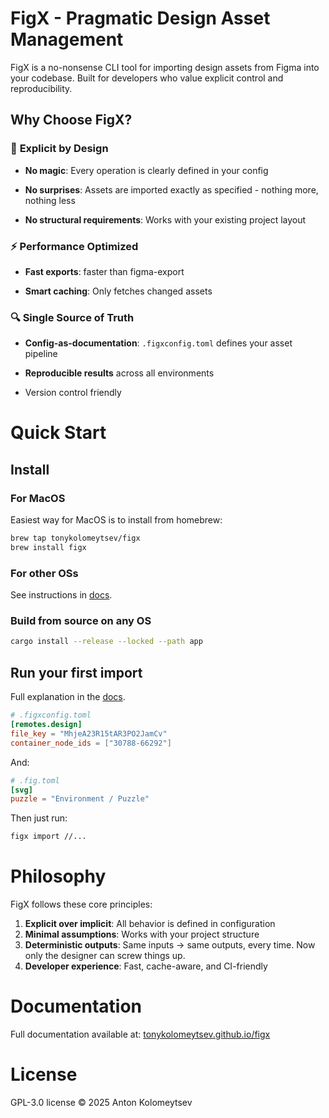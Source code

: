 # FigX - Pragmatic Design Asset Management

FigX is a no-nonsense CLI tool for importing design assets from Figma into your codebase. Built for developers who value explicit control and reproducibility.

## Why Choose FigX?
### 🎯 **Explicit by Design**

- **No magic**: Every operation is clearly defined in your config

- **No surprises**: Assets are imported exactly as specified - nothing more, nothing less

- **No structural requirements**: Works with your existing project layout

### ⚡ **Performance Optimized**

- **Fast exports**: faster than figma-export

- **Smart caching**: Only fetches changed assets

### 🔍 Single Source of Truth

- **Config-as-documentation**: `.figxconfig.toml` defines your asset pipeline

- **Reproducible results** across all environments

- Version control friendly

# Quick Start

## Install

### For MacOS

Easiest way for MacOS is to install from homebrew:

```bash
brew tap tonykolomeytsev/figx
brew install figx
```
### For other OSs

See instructions in [docs](https://tonykolomeytsev.github.io/figx/user_guide/1-installation.html).

### Build from source on any OS

```bash
cargo install --release --locked --path app
```

## Run your first import

Full explanation in the [docs](https://tonykolomeytsev.github.io/figx/user_guide/2.2.1-minimal-example.html).

```toml
# .figxconfig.toml
[remotes.design]
file_key = "MhjeA23R15tAR3PO2JamCv"
container_node_ids = ["30788-66292"]
```

And:

```toml
# .fig.toml
[svg]
puzzle = "Environment / Puzzle"
```

Then just run:
```bash
figx import //...
```

# Philosophy

FigX follows these core principles:
1. **Explicit over implicit**: All behavior is defined in configuration
2. **Minimal assumptions**: Works with your project structure
3. **Deterministic outputs**: Same inputs → same outputs, every time. Now only the designer can screw things up.
4. **Developer experience**: Fast, cache-aware, and CI-friendly

# Documentation
Full documentation available at: [tonykolomeytsev.github.io/figx](https://tonykolomeytsev.github.io/figx)

# License

GPL-3.0 license © 2025 Anton Kolomeytsev
